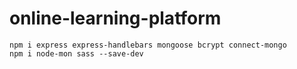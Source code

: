 # online-learning-platform

```
npm i express express-handlebars mongoose bcrypt connect-mongo
npm i node-mon sass --save-dev
```

